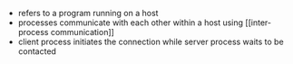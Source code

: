 - refers to a program running on a host
- processes communicate with each other within a host using [[inter-process communication]]
- client process initiates the connection while server process waits to be contacted